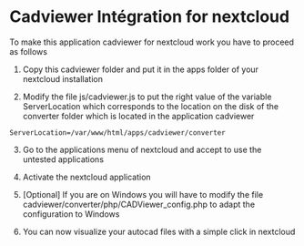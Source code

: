 # Cadviewer Intégration for nextcloud

To make this application cadviewer for nextcloud work you have to proceed as follows 

1. Copy this cadviewer folder and put it in the apps folder of your nextcloud installation 

2. Modify the file js/cadviewer.js to put the right value of the variable ServerLocation which corresponds to the location on the disk of the converter folder which is located in the application cadviewer
```
ServerLocation=/var/www/html/apps/cadviewer/converter
```
3. Go to the applications menu of nextcloud and accept to use the untested applications 

4. Activate the nextcloud application 

5. [Optional] If you are on Windows you will have to modify the file cadviewer/converter/php/CADViewer_config.php to adapt the configuration to Windows  

6. You can now visualize your autocad files with a simple click in nextcloud
